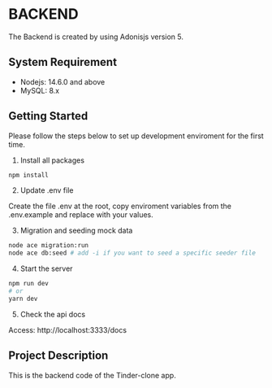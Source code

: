 # BACKEND
The Backend is created by using Adonisjs version 5.

## System Requirement

- Nodejs: 14.6.0 and above
- MySQL: 8.x

## Getting Started
Please follow the steps below to set up development enviroment for the first time.

1. Install all packages
```bash
npm install
```

2. Update .env file

Create the file .env at the root, copy enviroment variables from the .env.example and replace with your values.

3. Migration and seeding mock data
```bash
node ace migration:run
node ace db:seed # add -i if you want to seed a specific seeder file
```

4. Start the server
```bash
npm run dev
# or
yarn dev
```

5. Check the api docs

Access: http://localhost:3333/docs

## Project Description

This is the backend code of the Tinder-clone app.
 
